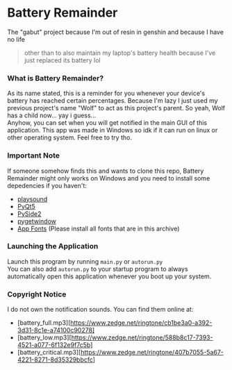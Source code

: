 # Battery Remainder

The "gabut" project because I'm out of resin in genshin and because I have no life
> other than to also maintain my laptop's battery health because I've just replaced its battery lol

### What is Battery Remainder?

As its name stated, this is a reminder for you whenever your device's battery has reached certain percentages.
Because I'm lazy I just used my previous project's name "Wolf" to act as this project's parent. So yeah,
Wolf has a child now... yay i guess... </br>
Anyhow, you can set when you will get notified in the main GUI of this application. 
This app was made in Windows so idk if it can run on linux or other operating system. Feel free to try tho.

### Important Note

If someone somehow finds this and wants to clone this repo, Battery Remainder might only works on Windows and you need to install some depedencies if you haven't:
- [playsound](https://pypi.org/project/playsound/)
- [PyQt5](https://pypi.org/project/PyQt5/)
- [PySide2](https://pypi.org/project/PySide2/)
- [pygetwindow](https://pypi.org/project/PyGetWindow/)
- [App Fonts](https://drive.google.com/file/d/1h_c5Ypzeo20X1mUfyXXnFgzDQKQ82MLE/view?usp=sharing) (Please install all fonts that are in this archive)

### Launching the Application
Launch this program by running ```main.py``` or ```autorun.py```</br>
You can also add ```autorun.py``` to your startup program to always automatically open this application whenever you boot up your system.

### Copyright Notice
I do not own the notification sounds. You can find them online at: 
- [battery_full.mp3][https://www.zedge.net/ringtone/cb1be3a0-a392-3d31-8c1e-a74100c90278]
- [battery_low.mp3][https://www.zedge.net/ringtone/588b8c17-7393-4521-a077-6f132e9f7c5b]
- [battery_critical.mp3][https://www.zedge.net/ringtone/407b7055-5a67-4221-8271-8d35329bbcfc]
